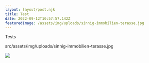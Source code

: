 ```yaml
---
layout: layout/post.njk
title: Test
date: 2022-09-12T10:57:57.142Z
featuredImage: /assets/img/uploads/sinnig-immobilien-terasse.jpg
---
```

Tests

src/assets/img/uploads/sinnig-immobilien-terasse.jpg

![](/assets/img/uploads/sinnig-immobilien-terasse.jpg)